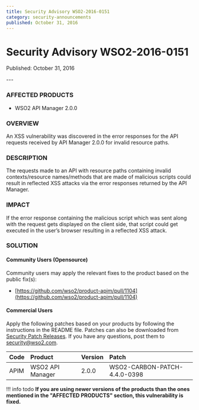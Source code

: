 ```yaml
---
title: Security Advisory WSO2-2016-0151
category: security-announcements
published: October 31, 2016
---
```


# Security Advisory WSO2-2016-0151

<p class="doc-info">Published: October 31, 2016</p>
---

### AFFECTED PRODUCTS
* WSO2 API Manager 2.0.0


### OVERVIEW
An XSS vulnerability was discovered in the error responses for the API requests received by API Manager 2.0.0 for invalid resource paths.


### DESCRIPTION
The requests made to an API with resource paths containing invalid contexts/resource names/methods that are made of malicious scripts could result in reflected XSS attacks via the error responses returned by the API Manager.


### IMPACT
If the error response containing the malicious script which was sent along with the request gets displayed on the client side, that script could get executed in the user’s browser resulting in a reflected XSS attack.


### SOLUTION

#### Community Users (Opensource)

Community users may apply the relevant fixes to the product based on the public fix(s):

* [https://github.com/wso2/product-apim/pull/1104](https://github.com/wso2/product-apim/pull/1104)

#### Commercial Users
Apply the following patches based on your products by following the instructions in the README file. Patches can also be downloaded from [Security Patch Releases](https://wso2.com/security-patch-releases/). If you have any questions, post them to <security@wso2.com>.

| **Code** | **Product** | **Version** | **Patch** |
| :--- | :------ | :------ | :---- |
| APIM | WSO2 API Manager | 2.0.0 | WSO2-CARBON-PATCH-4.4.0-0398 |


!!! info todo
    **If you are using newer versions of the products than the ones mentioned in the "AFFECTED PRODUCTS" section, this vulnerability is fixed.**
